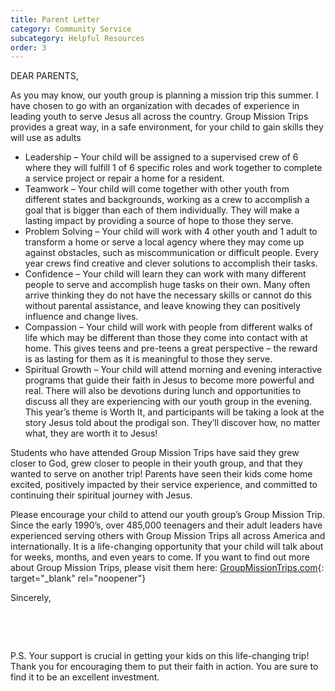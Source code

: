 ```yaml
---
title: Parent Letter
category: Community Service
subcategory: Helpful Resources
order: 3
---
```


DEAR PARENTS,

As you may know, our youth group is planning a mission trip this summer. I have chosen to go with an organization with decades of experience in leading youth to serve Jesus all across the country. Group Mission Trips provides a great way, in a safe environment, for your child to gain skills they will use as adults

* Leadership – Your child will be assigned to a supervised crew of 6 where they will fulfill 1 of 6 specific roles and work together to complete a service project or repair a home for a resident.
* Teamwork – Your child will come together with other youth from different states and backgrounds, working as a crew to accomplish a goal that is bigger than each of them individually. They will make a lasting impact by providing a source of hope to those they serve.
* Problem Solving – Your child will work with 4 other youth and 1 adult to transform a home or serve a local agency where they may come up against obstacles, such as miscommunication or difficult people. Every year crews find creative and clever solutions to accomplish their tasks.
* Confidence – Your child will learn they can work with many different people to serve and accomplish huge tasks on their own. Many often arrive thinking they do not have the necessary skills or cannot do this without parental assistance, and leave knowing they can positively influence and change lives.
* Compassion – Your child will work with people from different walks of life which may be different than those they come into contact with at home. This gives teens and pre-teens a great perspective – the reward is as lasting for them as it is meaningful to those they serve.
* Spiritual Growth – Your child will attend morning and evening interactive programs that guide their faith in Jesus to become more powerful and real. There will also be devotions during lunch and opportunities to discuss all they are experiencing with our youth group in the evening. This year’s theme is Worth It, and participants will be taking a look at the story Jesus told about the prodigal son. They’ll discover how, no matter what, they are worth it to Jesus\!

Students who have attended Group Mission Trips have said they grew closer to God, grew closer to people in their youth group, and that they wanted to serve on another trip\! Parents have seen their kids come home excited, positively impacted by their service experience, and committed to continuing their spiritual journey with Jesus.

Please encourage your child to attend our youth group’s Group Mission Trip. Since the early 1990’s, over 485,000 teenagers and their adult leaders have experienced serving others with Group Mission Trips all across America and internationally. It is a life-changing opportunity that your child will talk about for weeks, months, and even years to come. If you want to find out more about Group Mission Trips, please visit them here: [GroupMissionTrips.com](https://groupmissiontrips.com/){: target="_blank" rel="noopener"}

Sincerely,

&nbsp;

&nbsp;

P.S. Your support is crucial in getting your kids on this life-changing trip\! Thank you for encouraging them to put their faith in action. You are sure to find it to be an excellent investment.
